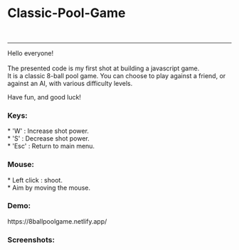 <h1>Classic-Pool-Game</h1>
<!-- <small>© Chen Shmilovich - 2018.</small> -->
<br>

<!-- <hr> -->

<!-- **A Typescript remake is now available** [here](https://github.com/henshmi/Classic-8-Ball-Pool).   -->
<!-- **Same functionality with better and more readable code.** -->

<hr>

Hello everyone!<br><br>
The presented code is my first shot at building a javascript game.<br>
It is a classic 8-ball pool game.
You can choose to play against a friend, or against an AI, with various difficulty levels.

Have fun, and good luck!

<h3>Keys:</h3>
* 'W' : Increase shot power.<br>
* 'S' : Decrease shot power.<br>
* 'Esc' : Return to main menu.<br>

<h3>Mouse:</h3>
* Left click : shoot.<br>
* Aim by moving the mouse.<br>

<h3>Demo:</h3>
https://8ballpoolgame.netlify.app/
<!-- https://henshmi.github.io/Classic-Pool-Game/ -->

<h3>Screenshots:</h3>
<img src="https://image.ibb.co/b9HT6x/screenshots.jpg" style="width: 10px;"></img>

<!-- <h3>Credits:</h3>
* Building JavaScript Games by Arjan Egges (Apress, 2014):<br>
  https://github.com/apress/building-javascript-games
  <br>
* LAB.js :<br>
  https://github.com/getify/LABjs
  <br>
* Music :<br>
  Bossa Antigua Kevin MacLeod (incompetech.com)<br>
  Licensed under Creative Commons: By Attribution 3.0 License<br>
  http://creativecommons.org/licenses/by/3.0/
 -->

